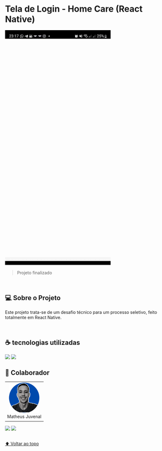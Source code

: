 # Tela de Login - Home Care (React Native)

<img src="./src/assets/print.gif" alt="Gif do projeto">

> Projeto finalizado 
<br>

## 💻 Sobre o Projeto

Este projeto trata-se de um desafio técnico para um processo seletivo, feito totalmente em React Native. 

<br>

## ☕ tecnologias utilizadas

<img src="https://img.shields.io/badge/JavaScript-F7DF1E?style=for-the-badge&logo=javascript&logoColor=black">
<img src="https://img.shields.io/badge/React-20232A?style=for-the-badge&logo=react&logoColor=61DAFB">


<br>

## 💙 Colaborador

<table>
  <tr>
    <td align="center">
      <a href="#">
        <img src="./src/assets/autor.png" width="100px;" alt="Foto do Matheus Juvenal no GitHub"/><br>
        <sub>
          <a >Matheus Juvenal</a>
        </sub>
      </a>
    </td>
  </tr>
</table>

<div>
 <a href="https://www.linkedin.com/in/matheus-juvenal-de-oliveira-379768237/" target="_blank"><img src="https://img.shields.io/badge/-LinkedIn-%230077B5?style=for-the-badge&logo=linkedin&logoColor=white" target="_blank"></a> 
<a href = "mailto:mathjuveoliveira@gmail.com"><img src="https://img.shields.io/badge/-Gmail-%23333?style=for-the-badge&logo=gmail&logoColor=white" target="_blank"></a>
</div>
<br>


[⬆ Voltar ao topo](#Tela-de-Login)<br>